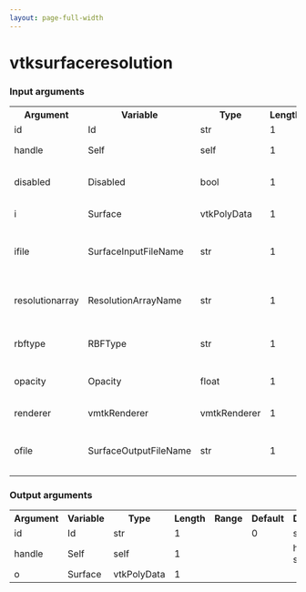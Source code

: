 ```yaml
---
layout: page-full-width
---
```

<h1>vtksurfaceresolution</h1>
<h3>Input arguments</h3>
<table class="vmtkscripts">
<tr>
<th>Argument</th><th>Variable</th><th>Type</th><th>Length</th><th>Range</th><th>Default</th><th>Description</th>
</tr>
<tr><td>id</td><td>Id</td><td>str</td><td>1</td><td></td><td>0</td><td>script id</td>
</tr>
<tr><td>handle</td><td>Self</td><td>self</td><td>1</td><td></td><td></td><td>handle to self</td>
</tr>
<tr><td>disabled</td><td>Disabled</td><td>bool</td><td>1</td><td></td><td>0</td><td>disable execution and piping</td>
</tr>
<tr><td>i</td><td>Surface</td><td>vtkPolyData</td><td>1</td><td></td><td></td><td>the input surface</td>
</tr>
<tr><td>ifile</td><td>SurfaceInputFileName</td><td>str</td><td>1</td><td></td><td></td><td>filename for the default Surface reader</td>
</tr>
<tr><td>resolutionarray</td><td>ResolutionArrayName</td><td>str</td><td>1</td><td></td><td>ResolutionArray</td><td>array storing the desired edge length</td>
</tr>
<tr><td>rbftype</td><td>RBFType</td><td>str</td><td>1</td><td>["thinplatespline","biharmonic","triharmonic"]</td><td>biharmonic</td><td>the type of RBF interpolation</td>
</tr>
<tr><td>opacity</td><td>Opacity</td><td>float</td><td>1</td><td>(0.0,1.0)</td><td>1.0</td><td>object opacities in the scene</td>
</tr>
<tr><td>renderer</td><td>vmtkRenderer</td><td>vmtkRenderer</td><td>1</td><td></td><td></td><td>external renderer</td>
</tr>
<tr><td>ofile</td><td>SurfaceOutputFileName</td><td>str</td><td>1</td><td></td><td></td><td>filename for the default Surface writer</td>
</tr>
</table><h3>Output arguments</h3>
<table class="vmtkscripts">
<tr>
<th>Argument</th><th>Variable</th><th>Type</th><th>Length</th><th>Range</th><th>Default</th><th>Description</th>
</tr>
<tr><td>id</td><td>Id</td><td>str</td><td>1</td><td></td><td>0</td><td>script id</td>
</tr>
<tr><td>handle</td><td>Self</td><td>self</td><td>1</td><td></td><td></td><td>handle to self</td>
</tr>
<tr><td>o</td><td>Surface</td><td>vtkPolyData</td><td>1</td><td></td><td></td><td></td>
</tr>
</table>

